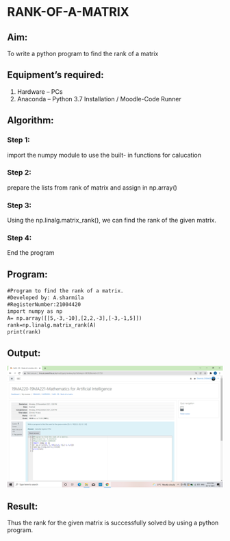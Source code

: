 # RANK-OF-A-MATRIX
## Aim:
To write a python program to find the rank of a matrix
## Equipment’s required:
1. 	Hardware – PCs
2. 	Anaconda – Python 3.7 Installation / Moodle-Code Runner
## Algorithm:
### Step 1: 
import the numpy module to use the built- in functions for calucation
### Step 2: 
prepare the lists from rank of matrix and assign in np.array()
### Step 3:
 Using the np.linalg.matrix_rank(), we can find the rank of the given matrix.
### Step 4: 
End the program
## Program:
~~~
#Program to find the rank of a matrix.
#Developed by: A.sharmila
#RegisterNumber:21004420
import numpy as np
A= np.array([[5,-3,-10],[2,2,-3],[-3,-1,5]])
rank=np.linalg.matrix_rank(A)
print(rank)
~~~
## Output:
![output](.//RM1.png)

## Result:
Thus the rank for the given matrix is successfully solved by  using a python program.

